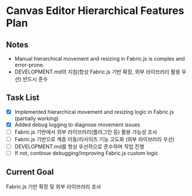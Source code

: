 # Canvas Editor Hierarchical Features Plan

## Notes
- Manual hierarchical movement and resizing in Fabric.js is complex and error-prone.
- DEVELOPMENT.md의 지침(항상 Fabric.js 기반 확장, 외부 라이브러리 활용 우선) 반드시 준수

## Task List
- [x] Implemented hierarchical movement and resizing logic in Fabric.js (partially working)
- [x] Added debug logging to diagnose movement issues
- [ ] Fabric.js 기반에서 외부 라이브러리(플러그인 등) 활용 가능성 조사
- [ ] Fabric.js 기반으로 계층 이동/리사이즈 기능 고도화 (외부 라이브러리 우선)
- [ ] DEVELOPMENT.md를 항상 우선적으로 준수하며 작업 진행
- [ ] If not, continue debugging/improving Fabric.js custom logic

## Current Goal
Fabric.js 기반 확장 및 외부 라이브러리 조사
